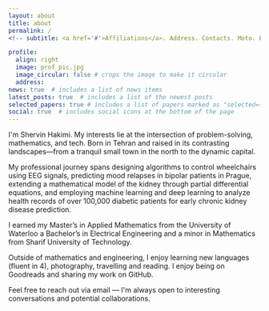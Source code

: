 ```yaml
---
layout: about
title: about
permalink: /
<!-- subtitle: <a href='#'>Affiliations</a>. Address. Contacts. Moto. Etc. -->

profile:
  align: right
  image: prof_pic.jpg
  image_circular: false # crops the image to make it circular
  address: 
news: true  # includes a list of news items
latest_posts: true  # includes a list of the newest posts
selected_papers: true # includes a list of papers marked as "selected={true}"
social: true  # includes social icons at the bottom of the page
---
```



<!--
Write your biography here. Tell the world about yourself. Link to your favorite [subreddit](http://reddit.com). You can put a picture in, too. The code is already in, just name your picture `prof_pic.jpg` and put it in the `img/` folder.

Put your address / P.O. box / other info right below your picture. You can also disable any of these elements by editing `profile` property of the YAML header of your `_pages/about.md`. Edit `_bibliography/papers.bib` and Jekyll will render your [publications page](/al-folio/publications/) automatically.

Link to your social media connections, too. This theme is set up to use [Font Awesome icons](http://fortawesome.github.io/Font-Awesome/) and [Academicons](https://jpswalsh.github.io/academicons/), like the ones below. Add your Facebook, Twitter, LinkedIn, Google Scholar, or just disable all of them.
-->

I'm Shervin Hakimi. My interests lie at the intersection of problem-solving, mathematics, and tech. Born in Tehran and raised in its contrasting landscapes—from a tranquil small town in the north to the dynamic capital.

My professional journey spans designing algorithms to control wheelchairs using EEG signals, predicting mood relapses in bipolar patients in Prague, extending a mathematical model of the kidney through partial differential equations, and employing machine learning and deep learning to analyze health records of over 100,000 diabetic patients for early chronic kidney disease prediction.

I earned my Master’s in Applied Mathematics from the University of Waterloo a Bachelor’s in Electrical Engineering and a minor in Mathematics from Sharif University of Technology.

Outside of mathematics and engineering, I enjoy learning new languages (fluent in 4), photography, travelling and reading. I enjoy being on Goodreads and sharing my work on GitHub.  

Feel free to reach out via email — I'm always open to interesting conversations and potential collaborations.
